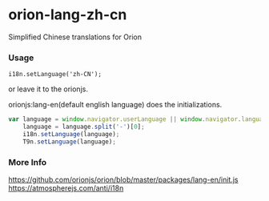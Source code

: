 # orion-lang-zh-cn

Simplified Chinese translations for Orion

### Usage
```
i18n.setLanguage('zh-CN');
```

or leave it to the orionjs.

orionjs:lang-en(default english language) does the initializations.

```js
var language = window.navigator.userLanguage || window.navigator.language;
    language = language.split('-')[0];
    i18n.setLanguage(language);
    T9n.setLanguage(language);
```

### More Info

https://github.com/orionjs/orion/blob/master/packages/lang-en/init.js
https://atmospherejs.com/anti/i18n